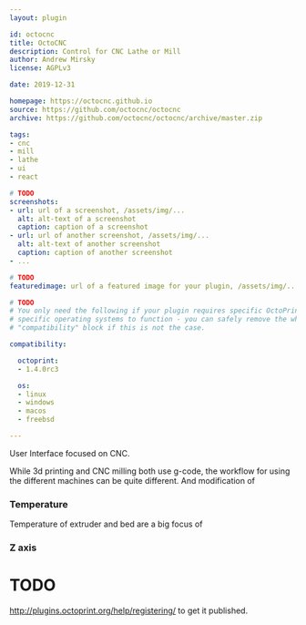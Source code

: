 ```yaml
---
layout: plugin

id: octocnc
title: OctoCNC
description: Control for CNC Lathe or Mill
author: Andrew Mirsky
license: AGPLv3

date: 2019-12-31

homepage: https://octocnc.github.io
source: https://github.com/octocnc/octocnc
archive: https://github.com/octocnc/octocnc/archive/master.zip

tags:
- cnc
- mill
- lathe
- ui
- react

# TODO
screenshots:
- url: url of a screenshot, /assets/img/...
  alt: alt-text of a screenshot
  caption: caption of a screenshot
- url: url of another screenshot, /assets/img/...
  alt: alt-text of another screenshot
  caption: caption of another screenshot
- ...

# TODO
featuredimage: url of a featured image for your plugin, /assets/img/...

# TODO
# You only need the following if your plugin requires specific OctoPrint versions or
# specific operating systems to function - you can safely remove the whole
# "compatibility" block if this is not the case.

compatibility:

  octoprint:
  - 1.4.0rc3

  os:
  - linux
  - windows
  - macos
  - freebsd

---
```


User Interface focused on CNC. 



While 3d printing and CNC milling both use g-code, the workflow for using the different machines can be
quite different. And modification of 




### Temperature

Temperature of extruder and bed are a big focus of 

### Z axis




# TODO
http://plugins.octoprint.org/help/registering/ to get it published.

